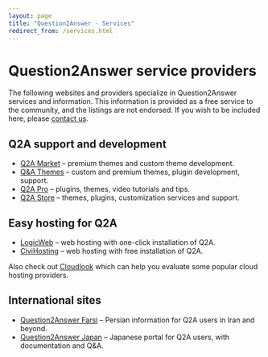 ```yaml
---
layout: page
title: "Question2Answer - Services"
redirect_from: /services.html
---
```


# Question2Answer service providers

The following websites and providers specialize in Question2Answer services and information. This information is provided as a free service to the community, and the listings are not endorsed. If you wish to be included here, please [contact us](http://www.question2answer.org/feedback.php).

## Q2A support and development

*   [Q2A Market](http://www.q2amarket.com/) – premium themes and custom theme development.
*   [Q&A Themes](http://QA-Themes.com/) – custom and premium themes, plugin development, support.
*   [Q2A Pro](http://www.q2apro.com) – plugins, themes, video tutorials and tips.
*   [Q2A Store](http://q2astore.com/) – themes, plugins, customization services and support.

## Easy hosting for Q2A

*   [LogicWeb](http://www.logicweb.com/web-hosting/question2answer-hosting.html) – web hosting with one-click installation of Q2A.
*   [CiviHosting](http://civihosting.com/question2answer-hosting) – web hosting with free installation of Q2A.

Also check out [Cloudlook](http://www.cloudlook.com/) which can help you evaluate some popular cloud hosting providers.

## International sites

*   [Question2Answer Farsi](http://question2answer-farsi.com/) – Persian information for Q2A users in Iran and beyond.
*   [Question2Answer Japan](http://www.question2answer-jp.com/) – Japanese portal for Q2A users, with documentation and Q&A.
